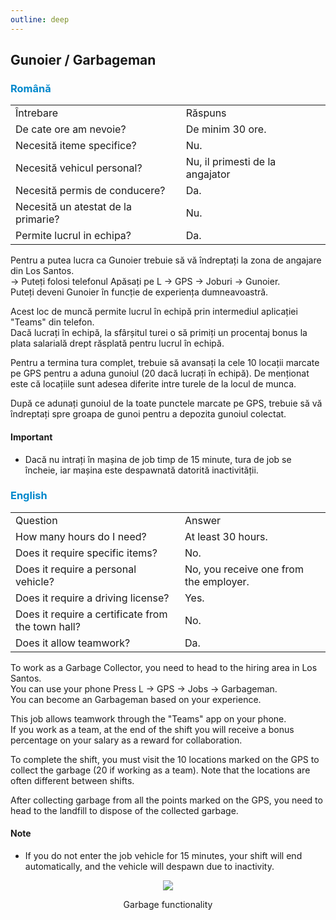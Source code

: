 ```yaml
---
outline: deep
---
```

<html lang="ro">
    <head>
        <link rel="stylesheet" href="styles.css">
    </head>
</html>

## Gunoier / Garbageman

### <span style="color: #0088CC">Română</span>

<table>
    <tr>
        <td>Întrebare</td>
        <td>Răspuns</td>
    </tr>
    <tr>
        <td>De cate ore am nevoie?</td>
        <td>De minim 30 ore.</td>
    </tr>
    <tr>
        <td>Necesită iteme specifice?</td>
        <td>Nu.</td>
    </tr>
    <tr>
        <td>Necesită vehicul personal?</td>
        <td>Nu, il primesti de la angajator</td>
    </tr>
    <tr>
        <td>Necesită permis de conducere?</td>
        <td>Da.</td>
    </tr>
    <tr>
        <td>Necesită un atestat de la primarie?</td>
        <td>Nu.</td>
    </tr>
    <tr>
        <td>Permite lucrul in echipa?</td>
        <td>Da.</td>
    </tr>
</table>

Pentru a putea lucra ca <span class="button-p">Gunoier</span> trebuie să vă îndreptați la zona de angajare din Los Santos.
<br>-> Puteți folosi telefonul <span class="button-p">Apăsați pe L -> GPS -> Joburi -> Gunoier</span>.
<br>Puteți deveni <span class="button-p">Gunoier</span> în funcție de experiența dumneavoastră.

Acest loc de muncă permite lucrul în echipă prin intermediul aplicației <span class="button-p">"Teams"</span> din telefon.
<br>Dacă lucrați în echipă, la sfârșitul turei o să primiți un procentaj <span class="button-p">bonus</span> la plata salarială drept răsplată pentru lucrul în echipă.

Pentru a termina tura complet, trebuie să avansați la cele 10 locații marcate pe GPS pentru a aduna gunoiul <span class="button-p">(20 dacă lucrați în echipă)</span>. De menționat este că locațiile sunt adesea diferite intre turele de la locul de munca.

După ce adunați gunoiul de la toate punctele marcate pe <span class="button-p">GPS</span>, trebuie să vă îndreptați spre groapa de gunoi pentru a depozita gunoiul colectat. 

#### <span class="button-p"><b>Important</b></span>

- Dacă nu intrați în mașina de job timp de <span class="button-r">15 minute</span>, tura de job se încheie, iar mașina este despawnată datorită inactivității.

### <span style="color: #0088CC">English</span>

<table>
    <tr>
        <td>Question</td>
        <td>Answer</td>
    </tr>
    <tr>
        <td>How many hours do I need?</td>
        <td>At least 30 hours.</td>
    </tr>
    <tr>
        <td>Does it require specific items?</td>
        <td>No.</td>
    </tr>
    <tr>
        <td>Does it require a personal vehicle?</td>
        <td>No, you receive one from the employer.</td>
    </tr>
    <tr>
        <td>Does it require a driving license?</td>
        <td>Yes.</td>
    </tr>
    <tr>
        <td>Does it require a certificate from the town hall?</td>
        <td>No.</td>
    </tr>
    <tr>
        <td>Does it allow teamwork?</td>
        <td>Da.</td>
    </tr>
</table>

To work as a <span class="button-p">Garbage Collector</span>, you need to head to the hiring area in Los Santos.
<br>You can use your phone <span class="button-p">Press L -> GPS -> Jobs -> Garbageman</span>.
<br>You can become an <span class="button-p">Garbageman</span> based on your experience.

This job allows teamwork through the <span class="button-p">"Teams"</span> app on your phone.
<br>If you work as a team, at the end of the shift you will receive a <span class="button-p">bonus</span> percentage on your salary as a reward for collaboration.</br>

To complete the shift, you must visit the 10 locations marked on the GPS to collect the garbage <span class="button-p">(20 if working as a team)</span>. Note that the locations are often different between shifts.

After collecting garbage from all the points marked on the <span class="button-p">GPS</span>, you need to head to the landfill to dispose of the collected garbage.

#### <span class="button-p">Note</span>

- If you do not enter the job vehicle for <span class="button-r">15 minutes</span>, your shift will end automatically, and the vehicle will despawn due to inactivity.

<p align="center"><img src="https://i.imgur.com/wmy8XTQ.gif"/></p>
<p style="text-align: center">Garbage functionality</p>